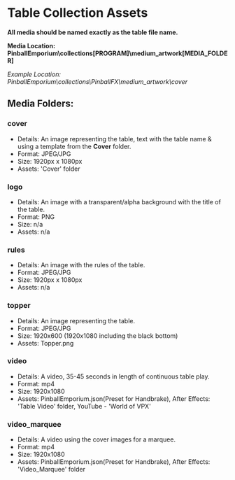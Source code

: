 # Table Collection Assets

**All media should be named exactly as the table file name.**

**Media Location: PinballEmporium\collections\[PROGRAM]\medium_artwork\[MEDIA_FOLDER]**

*Example Location: PinballEmporium\collections\PinballFX\medium_artwork\cover*

## Media Folders:
### cover
+ Details: An image representing the table, text with the table name & using a template from the **Cover** folder.
+ Format: JPEG/JPG
+ Size: 1920px x 1080px
+ Assets: 'Cover' folder

### logo
+ Details: An image with a transparent/alpha background with the title of the table.
+ Format: PNG
+ Size: n/a
+ Assets: n/a

### rules
+ Details: An image with the rules of the table.
+ Format: JPEG/JPG
+ Size: 1920px x 1080px
+ Assets: n/a

### topper
+ Details: An image representing the table.
+ Format: JPEG/JPG
+ Size: 1920x600 (1920x1080 including the black bottom)
+ Assets: Topper.png

### video
+ Details: A video, 35-45 seconds in length of continuous table play.
+ Format: mp4
+ Size: 1920x1080
+ Assets: PinballEmporium.json(Preset for Handbrake), After Effects: 'Table Video' folder, YouTube - 'World of VPX'

### video_marquee
+ Details: A video using the cover images for a marquee.
+ Format: mp4
+ Size: 1920x1080
+ Assets: PinballEmporium.json(Preset for Handbrake), After Effects: 'Video_Marquee' folder


